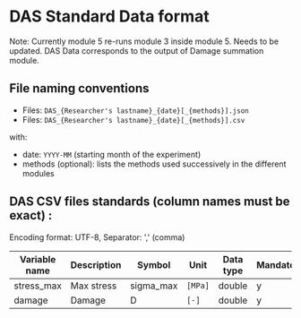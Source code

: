 # DAS Standard Data format

Note: Currently module 5 re-runs module 3 inside module 5. Needs to be updated.
DAS Data corresponds to the output of Damage summation module.

## File naming conventions

- Files: `DAS_{Researcher's lastname}_{date}[_{methods}].json`
- Files: `DAS_{Researcher's lastname}_{date}[_{methods}].csv`

with:

- date: `YYYY-MM` (starting month of the experiment)
- methods (optional): lists the methods used successively in the different modules

## DAS CSV files standards (column names must be exact) :

Encoding format: UTF-8, Separator: ',' (comma)

| Variable name | Description | Symbol    | Unit    | Data type | Mandatory |
| ------------- | ----------- | --------- | ------- | --------- | --------- |
| stress_max    | Max stress  | sigma_max | `[MPa]` | double    | y         |
| damage        | Damage      | D         | `[-]`   | double    | y         |
